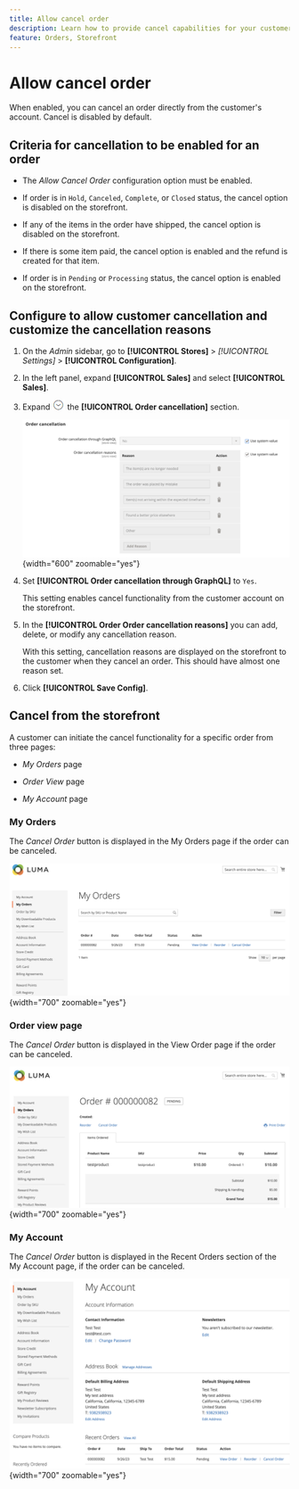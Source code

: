 ```yaml
---
title: Allow cancel order
description: Learn how to provide cancel capabilities for your customers.
feature: Orders, Storefront 
---
```

# Allow cancel order

When enabled, you can cancel an order directly from the customer's account. Cancel is disabled by default.

## Criteria for cancellation to be enabled for an order

- The _Allow Cancel Order_ configuration option must be enabled.

- If order is in `Hold`, `Canceled`, `Complete`, or `Closed` status, the cancel option is disabled on the storefront.

- If any of the items in the order have shipped, the cancel option is disabled on the storefront.

- If there is some item paid, the cancel option is enabled and the refund is created for that item.

- If order is in `Pending` or `Processing` status, the cancel option is enabled on the storefront.

## Configure to allow customer cancellation and customize the cancellation reasons

1. On the _Admin_ sidebar, go to **[!UICONTROL Stores]** > _[!UICONTROL Settings]_ > **[!UICONTROL Configuration]**.

1. In the left panel, expand **[!UICONTROL Sales]** and select **[!UICONTROL Sales]**.

1. Expand ![Expansion selector](../assets/icon-display-expand.png) the **[!UICONTROL Order cancellation]** section.

   ![Order Cancellation options](../configuration-reference/sales/assets/sales-order-cancellation.png){width="600" zoomable="yes"}

1. Set **[!UICONTROL Order cancellation through GraphQL]** to `Yes`. 

   This setting enables cancel functionality from the customer account on the storefront.

1. In the **[!UICONTROL Order Order cancellation reasons]** you can add, delete, or modify any cancellation reason.

   With this setting, cancellation reasons are displayed on the storefront to the customer when they cancel an order.
   This should have almost one reason set.

1. Click **[!UICONTROL Save Config]**.

## Cancel from the storefront

A customer can initiate the cancel functionality for a specific order from three pages:

- _My Orders_ page

- _Order View_ page

- _My Account_ page

### My Orders

The _Cancel Order_ button is displayed in the My Orders page if the order can be canceled.

![Example storefront - My Orders page](./assets/my-order-page-view-cancel.png){width="700" zoomable="yes"}

### Order view page

The _Cancel Order_ button is displayed in the View Order page if the order can be canceled.

![Order details page](./assets/order-view-page-cancel.png){width="700" zoomable="yes"}

### My Account

The _Cancel Order_ button is displayed in the Recent Orders section of the My Account page, if the order can be canceled.

![My Account page](./assets/my-account-page-view-cancel.png){width="700" zoomable="yes"}


